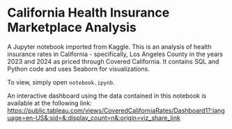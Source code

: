 # California Health Insurance Marketplace Analysis

A Jupyter notebook imported from Kaggle. This is an analysis of health insurance rates in California - specifically, Los Angeles County in the years 2023 and 2024 as priced through Covered California.
It contains SQL and Python code and uses Seaborn for visualizations.

To view, simply open `notebook.ipynb`.

An interactive dashboard using the data contained in this notebook is available at the following link:
https://public.tableau.com/views/CoveredCaliforniaRates/Dashboard1?:language=en-US&:sid=&:display_count=n&:origin=viz_share_link
